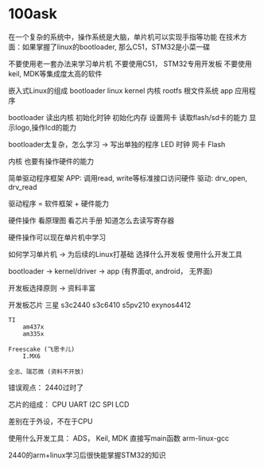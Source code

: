 # 100ask

在一个复杂的系统中，操作系统是大脑，单片机可以实现手指等功能
在技术方面：如果掌握了linux的bootloader, 那么C51，STM32是小菜一碟

不要使用老一套办法来学习单片机
    不要使用C51， STM32专用开发板
    不要使用keil, MDK等集成度太高的软件

嵌入式Linux的组成
    bootloader
    linux kernel  内核
    rootfs  根文件系统
    app 应用程序

bootloader
    读出内核
        初始化时钟
        初始化内存
        设置网卡
        读取flash/sd卡的能力
        显示logo,操作lcd的能力

bootloader太复杂，怎么学习 -> 写出单独的程序
    LED
    时钟
    网卡
    Flash
    
内核
    也要有操作硬件的能力

简单驱动程序框架
    APP:  调用read, write等标准接口访问硬件
    驱动: drv_open, drv_read

驱动程序 = 软件框架 + 硬件能力

硬件操作
    看原理图
    看芯片手册
    知道怎么去读写寄存器

硬件操作可以现在单片机中学习

如何学习单片机 -> 为后续的Linux打基础
    选择什么开发板
    使用什么开发工具

bootloader -> kernel/driver -> app (有界面qt, android， 无界面)

开发板选择原则 -> 资料丰富

开发板芯片
    三星
        s3c2440
        s3c6410
        s5pv210
        exynos4412

    TI
        am437x
        am335x

    Freescake (飞思卡儿)
        I.MX6

    全志、瑞芯微 (资料不开放)

错误观点： 2440过时了
    
芯片的组成：
    CPU
    UART
    I2C
    SPI
    LCD

差别在于外设，不在于CPU

使用什么开发工具：
    ADS， Keil, MDK
        直接写main函数
    arm-linux-gcc

2440的arm+linux学习后很快能掌握STM32的知识

